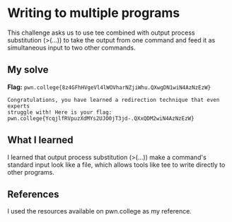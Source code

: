 # Writing to multiple programs
This challenge asks us to use tee combined with output process substitution (>(...)) to take the output from one command and feed it as simultaneous input to two other commands.

## My solve
**Flag:** `pwn.college{8z4GFhHVgeVl4lWOVharNZjiWhu.QXwgDN1wiN4AzNzEzW}`

```hacker@piping~split-piping-stderr-and-stdout:~$ /challenge/hack 2> >(/challenge/the) | /challenge/planet
Congratulations, you have learned a redirection technique that even experts 
struggle with! Here is your flag:
pwn.college{YcqjlfRVpuzXdMYs2UJO0jT3jd-.QXxQDM2wiN4AzNzEzW}

```

## What I learned
I learned that output process substitution (>(...)) make a command's standard input look like a file, which allows tools like tee to write directly to other programs.

## References 
I used the resources available on pwn.college as my reference.
